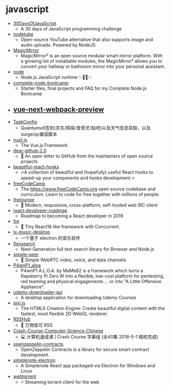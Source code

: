 # javascript
- [30DaysOfJavaScript](https://github.com/Asabeneh/30DaysOfJavaScript)
  - A 30 days of JavaScript programming challenge
- [nodetube](https://github.com/mayeaux/nodetube)
  - Open-source YouTube alternative that also supports image and audio uploads. Powered by NodeJS
- [MagicMirror](https://github.com/MichMich/MagicMirror)
  - MagicMirror² is an open source modular smart mirror platform. With a growing list of installable modules, the MagicMirror² allows you to convert your hallway or bathroom mirror into your personal assistant.
- [node](https://github.com/nodejs/node)
  - Node.js JavaScript runtime ✨🐢🚀✨
- [complete-node-bootcamp](https://github.com/jonasschmedtmann/complete-node-bootcamp)
  - Starter files, final projects and FAQ for my Complete Node.js Bootcamp
- [vue-next-webpack-preview](https://github.com/vuejs/vue-next-webpack-preview)
  - 
- [TaskConfig](https://github.com/sazs34/TaskConfig)
  - Quantumult签到(京东/网易/爱奇艺/贴吧)以及天气信息获取，以及surge/qx兼容脚本
- [nuxt.js](https://github.com/nuxt/nuxt.js)
  - The Vue.js Framework
- [dear-github-2.0](https://github.com/drop-ice/dear-github-2.0)
  - 📨 An open letter to GitHub from the maintainers of open source projects
- [beautiful-react-hooks](https://github.com/antonioru/beautiful-react-hooks)
  - 🔥A collection of beautiful and (hopefully) useful React hooks to speed-up your components and hooks development 🔥
- [freeCodeCamp](https://github.com/freeCodeCamp/freeCodeCamp)
  - The https://www.freeCodeCamp.org open source codebase and curriculum. Learn to code for free together with millions of people.
- [thelounge](https://github.com/thelounge/thelounge)
  - 💬 Modern, responsive, cross-platform, self-hosted web IRC client
- [react-developer-roadmap](https://github.com/adam-golab/react-developer-roadmap)
  - Roadmap to becoming a React developer in 2019
- [fre](https://github.com/yisar/fre)
  - 👻 Tiny React16 like framework with Concurrent.
- [lx-music-desktop](https://github.com/lyswhut/lx-music-desktop)
  - 一个基于 electron 的音乐软件
- [flexsearch](https://github.com/nextapps-de/flexsearch)
  - Next-Generation full text search library for Browser and Node.js
- [simple-peer](https://github.com/feross/simple-peer)
  - 📡 Simple WebRTC video, voice, and data channels
- [P4wnP1_aloa](https://github.com/mame82/P4wnP1_aloa)
  - P4wnP1 A.L.O.A. by MaMe82 is a framework which turns a Rapsberry Pi Zero W into a flexible, low-cost platform for pentesting, red teaming and physical engagements ... or into "A Little Offensive Appliance".
- [udemy-downloader-gui](https://github.com/FaisalUmair/udemy-downloader-gui)
  - A desktop application for downloading Udemy Courses
- [pixi.js](https://github.com/pixijs/pixi.js)
  - The HTML5 Creation Engine: Create beautiful digital content with the fastest, most flexible 2D WebGL renderer.
- [RSSHub](https://github.com/DIYgod/RSSHub)
  - 🍰 万物皆可 RSS
- [Crash-Course-Computer-Science-Chinese](https://github.com/1c7/Crash-Course-Computer-Science-Chinese)
  - 💻 计算机速成课 | Crash Course 字幕组 (全40集 2018-5-1 精校完成)
- [openzeppelin-contracts](https://github.com/OpenZeppelin/openzeppelin-contracts)
  - OpenZeppelin Contracts is a library for secure smart contract development.
- [simplenote-electron](https://github.com/Automattic/simplenote-electron)
  - A Simplenote React app packaged via Electron for Windows and Linux
- [webtorrent](https://github.com/webtorrent/webtorrent)
  - ⚡️ Streaming torrent client for the web
